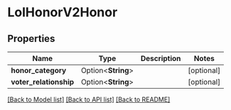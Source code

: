 # LolHonorV2Honor

## Properties

Name | Type | Description | Notes
------------ | ------------- | ------------- | -------------
**honor_category** | Option<**String**> |  | [optional]
**voter_relationship** | Option<**String**> |  | [optional]

[[Back to Model list]](../README.md#documentation-for-models) [[Back to API list]](../README.md#documentation-for-api-endpoints) [[Back to README]](../README.md)


